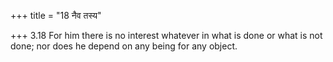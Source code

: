 +++
title = "18 नैव तस्य"

+++
3.18 For him there is no interest whatever in what is done or what is
not done; nor does he depend on any being for any object.
